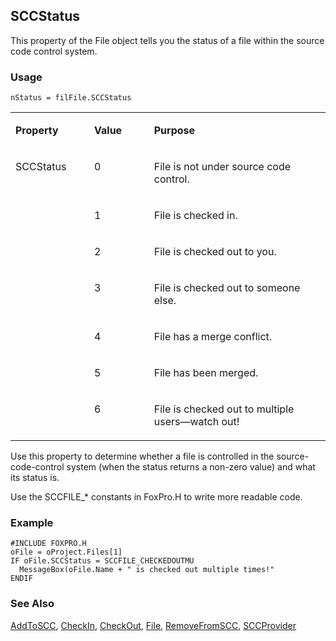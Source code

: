 ## SCCStatus

This property of the File object tells you the status of a file within the source code control system.

### Usage

```foxpro
nStatus = filFile.SCCStatus
```
<table>
<tr>
  <td width="25%" valign="top">
  <p><b>Property</b></p>
  </td>
  <td width=14% valign=top>
  <p><b>Value</b></p>
  </td>
  <td width=61% valign=top>
  <p><b>Purpose</b></p>
  </td>
 </tr>
<tr>
  <td width=25% rowspan=7 valign=top>
  <p>SCCStatus</p>
  </td>
  <td width=14% valign=top>
  <p>0</p>
  </td>
  <td width=61% valign=top>
  <p>File is not under source code control.</p>
  </td>
 </tr>
<tr>
  <td width=19% valign=top>
  <p>1</p>
  </td>
  <td width=81% valign=top>
  <p>File is checked in.</p>
  </td>
 </tr>
<tr>
  <td width=19% valign=top>
  <p>2</p>
  </td>
  <td width=81% valign=top>
  <p>File is checked out to you.</p>
  </td>
 </tr>
<tr>
  <td width=19% valign=top>
  <p>3</p>
  </td>
  <td width=81% valign=top>
  <p>File is checked out to someone else.</p>
  </td>
 </tr>
<tr>
  <td width=19% valign=top>
  <p>4</p>
  </td>
  <td width=81% valign=top>
  <p>File has a merge conflict.</p>
  </td>
 </tr>
<tr>
  <td width=19% valign=top>
  <p>5</p>
  </td>
  <td width=81% valign=top>
  <p>File has been merged.</p>
  </td>
 </tr>
<tr>
  <td width=19% valign=top>
  <p>6</p>
  </td>
  <td width=81% valign=top>
  <p>File is checked out to multiple users&mdash;watch out!</p>
  </td>
 </tr>
</table>

Use this property to determine whether a file is controlled in the source-code-control system (when the status returns a non-zero value) and what its status is.

Use the SCCFILE_* constants in FoxPro.H to write more readable code.

### Example

```foxpro
#INCLUDE FOXPRO.H
oFile = oProject.Files[1]
IF oFile.SCCStatus = SCCFILE_CHECKEDOUTMU
  MessageBox(oFile.Name + " is checked out multiple times!"
ENDIF
```
### See Also

[AddToSCC](s4g750.md), [CheckIn](s4g751.md), [CheckOut](s4g751.md), [File](s4g755.md), [RemoveFromSCC](s4g750.md), [SCCProvider](s4g738.md)